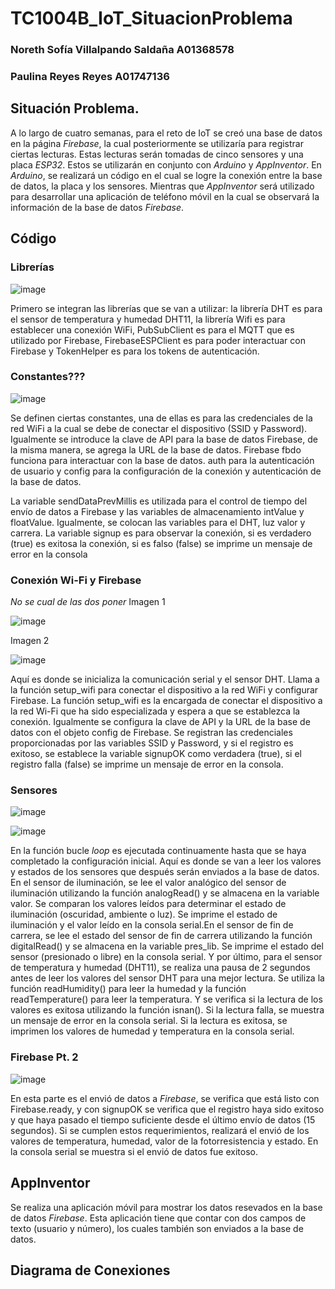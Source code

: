 # TC1004B_IoT_SituacionProblema

### Noreth Sofía Villalpando Saldaña A01368578
### Paulina Reyes Reyes A01747136

## Situación Problema.

A lo largo de cuatro semanas, para el reto de IoT se creó una base de datos en la página *Firebase*, la cual posteriormente se utilizaría para registrar ciertas lecturas. Estas lecturas serán tomadas de cinco sensores y una placa *ESP32*. Estos se utilizarán en conjunto con *Arduino* y *AppInventor*. En *Arduino*, se realizará un código en el cual se logre la conexión entre la base de datos, la placa y los sensores. Mientras que *AppInventor* será utilizado para desarrollar una aplicación de teléfono móvil en la cual se observará la información de la base de datos *Firebase*.

## Código

### Librerías
![image](https://github.com/A01747136/TC1004B_IoT_SituacionProblema/assets/88682618/19257a47-8d72-4462-b4ac-a432b88972a6)

Primero se integran las librerías que se van a utilizar: la librería DHT es para el sensor de temperatura y humedad DHT11, la librería Wifi es para establecer una conexión WiFi, PubSubClient es para el MQTT que es utilizado por Firebase, FirebaseESPClient es para poder interactuar con Firebase y TokenHelper es para los tokens de autenticación.

### Constantes???
![image](https://github.com/A01747136/TC1004B_IoT_SituacionProblema/assets/88682618/e19696bf-b769-48c3-a80c-c78be6f1e76e)

Se definen ciertas constantes, una de ellas es para las credenciales de la red WiFi a la cual se debe de conectar el dispositivo (SSID y Password). Igualmente se introduce la clave de API para la base de datos Firebase, de la misma manera, se agrega la URL de la base de datos. Firebase fbdo funciona para interactuar con la base de datos. auth para la autenticación de usuario y config para la configuración de la conexión y autenticación de la base de datos.

La variable sendDataPrevMillis es utilizada para el control de tiempo del envío de datos a Firebase y las variables de almacenamiento intValue y floatValue. Igualmente, se colocan las variables para el DHT, luz valor y carrera. La variable signup es para observar la conexión, si es verdadero (true) es exitosa la conexión, si es falso (false) se imprime un mensaje de error en la consola

### Conexión Wi-Fi y Firebase
*No se cual de las dos poner*
Imagen 1

![image](https://github.com/A01747136/TC1004B_IoT_SituacionProblema/assets/88682618/2dea42f6-4782-478f-bcfe-5be2aacdc509)

Imagen 2

![image](https://github.com/A01747136/TC1004B_IoT_SituacionProblema/assets/88682618/9337c7a8-21ba-42e3-b54e-b9854a09a21e)

Aquí es donde se inicializa la comunicación serial y el sensor DHT. Llama a la función setup_wifi para conectar el dispositivo a la red WiFi y configurar Firebase. La función setup_wifi es la encargada de conectar el dispositivo a la red Wi-Fi que ha sido especializada y espera a que se establezca la conexión. Igualmente se configura la clave de API y la URL de la base de datos con el objeto config de Firebase. Se registran las credenciales proporcionadas por las variables SSID y Password, y si el registro es exitoso, se establece la variable signupOK como verdadera (true), si el registro falla (false) se imprime un mensaje de error en la consola.

### Sensores
![image](https://github.com/A01747136/TC1004B_IoT_SituacionProblema/assets/88682618/5853b5a7-15ef-45b4-887f-321ec64899a9)

![image](https://github.com/A01747136/TC1004B_IoT_SituacionProblema/assets/88682618/e8663ee5-7c45-4a7b-aff2-c37e04bd8eec)

En la función bucle *loop* es ejecutada continuamente hasta que se haya completado la configuración inicial. Aquí es donde se van a leer los valores y estados de los sensores que después serán enviados a la base de datos. En el sensor de iluminación, se lee el valor analógico del sensor de iluminación utilizando la función analogRead() y se almacena en la variable valor. Se comparan los valores leídos para determinar el estado de iluminación (oscuridad, ambiente o luz). Se imprime el estado de iluminación y el valor leído en la consola serial.En el sensor de fin de carrera, se lee el estado del sensor de fin de carrera utilizando la función digitalRead() y se almacena en la variable pres_lib. Se imprime el estado del sensor (presionado o libre) en la consola serial. Y por último, para el sensor de temperatura y humedad (DHT11), se realiza una pausa de 2 segundos antes de leer los valores del sensor DHT para una mejor lectura. Se utiliza la función readHumidity() para leer la humedad y la función readTemperature() para leer la temperatura. Y se verifica si la lectura de los valores es exitosa utilizando la función isnan(). Si la lectura falla, se muestra un mensaje de error en la consola serial. Si la lectura es exitosa, se imprimen los valores de humedad y temperatura en la consola serial.

### Firebase Pt. 2
![image](https://github.com/A01747136/TC1004B_IoT_SituacionProblema/assets/88682618/61857a77-7aec-4c9d-9b79-065194d95380)

En esta parte es el envió de datos a *Firebase*, se verifica que está listo con Firebase.ready, y con signupOK se verifica que el registro haya sido exitoso y que haya pasado el tiempo suficiente desde el último envío de datos (15 segundos). Si se cumplen estos requerimientos, realizará el envió de los valores de temperatura, humedad, valor de la fotorresistencia y estado. En la consola serial se muestra si el envió de datos fue exitoso.


## AppInventor

Se realiza una aplicación móvil para mostrar los datos resevados en la base de datos *Firebase*. Esta aplicación tiene que contar con dos campos de texto (usuario y número), los cuales también son enviados a la base de datos.


## Diagrama de Conexiones
